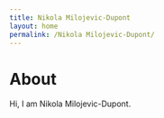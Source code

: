 ```yaml
---
title: Nikola Milojevic-Dupont
layout: home
permalink: /Nikola Milojevic-Dupont/
---
```


# About

Hi, I am Nikola Milojevic-Dupont.